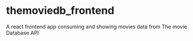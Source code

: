# themoviedb_frontend
A react frontend app consuming and showing movies data from The movie Database API
